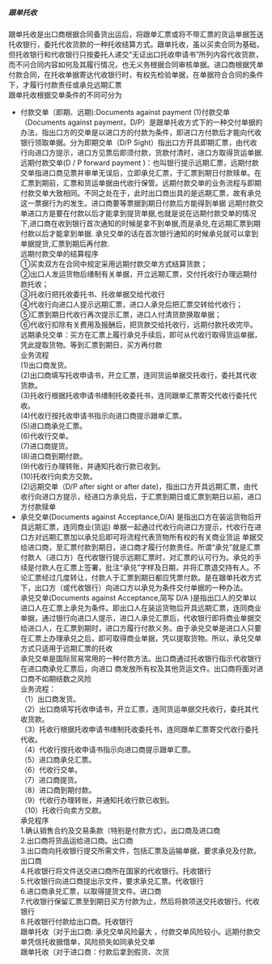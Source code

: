 ##### 跟单托收
跟单托收是出口商根据合同备货出运后，将跟单汇票或将不带汇票的货运单据签送托收银行，委托代收货款的一种托收结算方式。跟单托收，虽以买卖合同为基础，但托收银行和代收银行只按委托人递交“无证出口托收申请书”所列内容代收货款，而不问合同内容如何及其履行情况，也无义务根据合同审核单据。进口商根据凭单付款合同，在托收单据寄达代收银行时，有权先检验单据，在单据符合合同的条件下，才履行付款责任或承兑远期汇票<br>
跟单托收根据交单条件的不同可分为
* 付款交单（即期、远期):Documents against payment
(1)付款交单（Documents against payment，D/P）是跟单托收方式下的一种交付单据的办法，指出口方的交单是以进口方的付款为条件，即进口方付款后才能向代收银行领取单据。分为即期交单（D/P Sight）指出口方开具即期汇票，由代收行向进口方提示，进口方见票后即须付款，货款付清时，进口方取得货运单据.<br>
远期付款交单(D / P forward payment )：也叫银行提示远期汇票，远期付款交单指进口商见票并审单无误后，立即承兑汇票，于汇票到期日付款赎单。在汇票到期前，汇票和货运单据由代收行保管。远期付款交单的业务流程与即期付款交单大致相同。不同之处在于，此时出口商出具的是远期汇票，故有承兑这一票据行为的发生。进口商要等票据到期日付款后方能得到单据
远期付款交单进口方是要在付款以后才能拿到提货单据,也就是说在远期付款交单的情况下,进口商在收到银行首次通知的时候是拿不到单据,而是承兑,在远期汇票到期付款以后才能拿到单据.
承兑交单的话在首次银行通知的时候承兑就可以拿到单据提货,汇票到期后再付款.<br>
远期付款交单的结算程序<br>
①买卖双方在合同中规定采用远期付款交单方式结算货款；<br>
②出口人发运货物后缮制有关单据，开立远期汇票，交付托收行办理远期付款托收；<br>
③托收行把托收委托书、托收单据交给代收行<br>
④代收行向进口人提示远期汇票，进口人承兑后把汇票交转给代收行；<br>
⑤汇票到期日代收行再次提示汇票，进口人付清货款换取单据；<br>
⑥代收行扣除有关费用及报酬后，把货款交给托收行，远期付款托收完毕。<br>
远期承兑交单：买方在汇票上履行承兑手续后，即可从代收行取得货运单据，凭此提取货物。等到汇票到期日，买方再付款<br>
业务流程<br>
(1)出口商发货。<br>
(2)出口商填写托收申请书，开立汇票，连同货运单据交托收行，委托其代收货款。<br>
(3)托收行根据托收申请书缮制托收委托书，连同跟单汇票寄交代收行委托代收。<br>
(4)代收行按托收申请书指示向进口商提示跟单汇票。<br>
(5)进口商承兑汇票。<br>
(6)代收行交单。<br>
(7)进口商提货。<br>
(8)进口商到期付款。<br>
(9)代收行办理转账，并通知托收行款已收到。<br>
(10)托收行向卖方交款。<br>
(2)远期交单（D/P after sight or after date)，指出口方开具远期汇票，由代收行向进口方提示，经进口方承兑后，于汇票到期日或汇票到期日以前，进口方付款赎单<br>
* 承兑交单(Documents against Acceptance,D/A) 是指出口方在装运货物后开具远期汇票，连同商业(货运) 单据一起通过代收行向进口方提示，代收行在进口方对远期汇票加以承兑后即可将流程代表货物所有权的有关商业货运 单据交给进口商，至汇票付款到期日，进口商才履行付款责任。所谓“承兑”就是汇票付款人（进口方）在代收银行提示远期汇票时，对汇票的认可行为。承兑的手续是付款人在汇票上签署，批注“承兑”字样及日期，并将汇票退交持有人。不论汇票经过几度转让，付款人于汇票到期日都应凭票付款。是在跟单托收方式下，出口方（或代收银行）向进口方以承兑为条件交付单据的一种办法。<br>
承兑交单(Documents against Acceptance,简写 D/A )是指出口人的交单以进口人在汇票上承兑为条件。即出口人在装运货物后开具远期汇票，连同商业单据，通过银行向进口人提示，进口人承兑汇票后，代收银行即将商业单据交给进口人，在汇票到期时，进口方履行付款义务。由于承兑交单是进口人只要在汇票上办理承兑之后，即可取得商业单据，凭以提取货物。所以，承兑交单方式只适用于远期汇票的托收<br>
承兑交单是国际贸易常用的一种付款方法。出口商通过托收银行指示代收银行在进口商承兑汇票后，向进口 商发放所有权及其他货运文件。出口商将面对进口商不如期结数之风险<br>
业务流程：<br>
（1）出口商发货。<br>
（2）出口商填写托收申请书，开立汇票，连同货运单据交托收行，委托其代收货款。<br>
（3）托收行根据托收申请书缮制托收委托书，连同跟单汇票寄交代收行委托代收。<br>
（4）代收行按托收申请书指示向进口商提示跟单汇票。<br>
（5）进口商承兑汇票。<br>
（6）代收行交单。<br>
（7）进口商提货。<br>
（8）进口商到期付款。<br>
（9）代收行办理转账，并通知托收行款已收到。<br>
（10）托收行向卖方交款。<br>
承兑程序<br>
1.确认销售合约及交易条款（特别是付款方式）。出口商及进口商<br>
2.出口商将货品运给进口商。出口商<br>
3.出口商向托收银行提交所需文件，包括汇票及运输单据，要求承兑及付款。出口商<br>
4.托收银行将文件送交进口商所在国家的代收银行。托收银行<br>
5.代收银行向进口商提出示文件，要求承兑汇票。代收银行<br>
6.进口商承兑汇票，以取得提货文件。进口商<br>
7.代收银行保留汇票至到期日买方付款为止，然后将款项送交托收银行。代收银行<br>
8.托收银行付款给出口商。托收银行<br>
跟单托收（对于出口商: 承兑交单风险最大 ，付款交单风险较小。远期付款交单凭信托收据借单，风险损失如同承兑交单<br>
跟单托收（对于进口商：付款后拿到假货、次货
